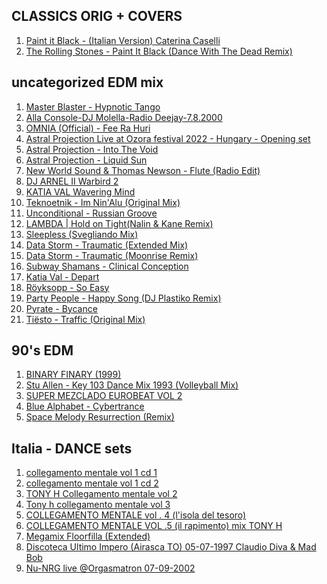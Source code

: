 CLASSICS ORIG + COVERS
--------
1.  [ Paint it Black - (Italian Version) Caterina Caselli ](https://www.youtube.com/watch?v=ok09KdHzOMg)
2.  [ The Rolling Stones - Paint It Black (Dance With The Dead Remix) ](https://www.youtube.com/watch?v=DrSqSCIvKK8)


uncategorized EDM mix
------------
1.  [Master Blaster - Hypnotic Tango](https://www.youtube.com/watch?v=qidiM8vTg40)  
2.  [Alla Console-DJ Molella-Radio Deejay-7.8.2000](https://www.youtube.com/watch?v=10Xz3zA3AQk)  
3.  [OMNIA (Official) - Fee Ra Huri](https://www.youtube.com/watch?v=J56VVtlZCGE)  
4.  [Astral Projection Live at Ozora festival 2022 - Hungary - Opening set](https://www.youtube.com/watch?v=XfF10Cn3S5o)  
5.  [Astral Projection - Into The Void](https://www.youtube.com/watch?v=js8mhVrB8CA)   
6.  [Astral Projection - Liquid Sun](https://www.youtube.com/watch?v=0KYdyzYuKAg)  
7.  [New World Sound & Thomas Newson - Flute (Radio Edit)](https://www.youtube.com/watch?v=8-bDRIILzZ8)  
8.  [DJ ARNEL II Warbird 2](https://www.youtube.com/watch?v=64M9aQGOYKk)  
9.  [KATIA VAL  Wavering Mind](https://www.youtube.com/watch?v=fp65CEq85AY)  
10.  [Teknoetnik - Im Nin'Alu (Original Mix)](https://www.youtube.com/watch?v=jNmlNFhbZyQ)  
11.  [Unconditional - Russian Groove](https://www.youtube.com/watch?v=VR5S9hQBL_g)  
12.  [LAMBDA | Hold on Tight(Nalin & Kane Remix)](https://www.youtube.com/watch?v=_D6WRsoZOMQ)  
13.  [Sleepless (Svegliando Mix)](https://www.youtube.com/watch?v=RmrsPZGCW5k)
14.  [Data Storm - Traumatic (Extended Mix)](https://www.youtube.com/watch?v=mS5rEbjR09I)  
15.  [ Data Storm - Traumatic (Moonrise Remix) ](https://www.youtube.com/watch?v=2BXS788TB2A)
16.  [ Subway Shamans - Clinical Conception ](https://www.youtube.com/watch?v=-OMLnGtIzug)
17.  [Katia Val - Depart](https://www.youtube.com/watch?v=ZfLhnRMnqsY)
18.  [ Röyksopp - So Easy ](https://www.youtube.com/watch?v=bmatItacEvM)
19.  [ Party People - Happy Song (DJ Plastiko Remix) ](https://www.youtube.com/watch?v=mJE_MsmFesg)
20.  [ Pyrate - Bycance ](https://www.youtube.com/watch?v=wAa6dJLatdk)
21.  [ Tiësto - Traffic (Original Mix) ](https://www.youtube.com/watch?v=DdyRdo4zek8)



90's EDM
-----------
1.  [ BINARY FINARY (1999) ](https://www.youtube.com/watch?v=ZJ8FYZSGDcI)  
2.  [ Stu Allen - Key 103 Dance Mix 1993 (Volleyball Mix) ](https://www.youtube.com/watch?v=Rvy_n4ek3Vw)
3.  [ SUPER MEZCLADO EUROBEAT VOL 2 ](https://www.youtube.com/watch?v=792lDbatmrY)
4.  [ Blue Alphabet - Cybertrance ](https://www.youtube.com/watch?v=VdYDP8ii3iQ)
5.  [ Space Melody Resurrection (Remix) ](https://www.youtube.com/watch?v=myXVVrvPT1w)



Italia - DANCE sets
----------------
1.  [collegamento mentale vol 1 cd 1](https://www.youtube.com/watch?v=sW9nj9NP3y0)  
2.  [collegamento mentale vol 1 cd 2](https://www.youtube.com/watch?v=TGFjZfqem1g)  
3.  [TONY H Collegamento mentale vol 2](https://www.youtube.com/watch?v=JSDx5tjcDlo)  
4.  [Tony h collegamento mentale vol 3](https://www.youtube.com/watch?v=BtR2Qr0Qv_U)  
5.  [COLLEGAMENTO MENTALE vol . 4 (l'isola del tesoro)](https://www.youtube.com/watch?v=whlY1uWkEus)  
6.  [COLLEGAMENTO MENTALE VOL .5 (il rapimento) mix TONY H](https://www.youtube.com/watch?v=fUUWd3ro4rY)  
7.  [Megamix Floorfilla (Extended)](https://www.youtube.com/watch?v=SdBmOUHYYag)  
8.  [ Discoteca Ultimo Impero (Airasca TO) 05-07-1997 Claudio Diva & Mad Bob ](https://www.youtube.com/watch?v=PY4294AiXUk)
9.  [ Nu-NRG live @Orgasmatron 07-09-2002 ](https://www.youtube.com/watch?v=HvY016UyUVE)
